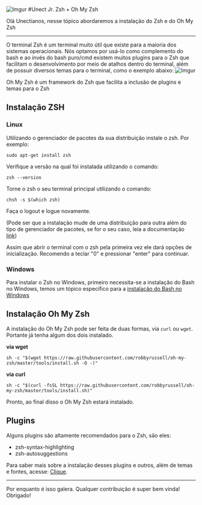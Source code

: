 ![Imgur](https://i.imgur.com/Z4EzwWF.png)
#Unect Jr. Zsh + Oh My Zsh

Olá Unectianos, nesse tópico abordaremos a instalação do Zsh e do Oh My Zsh

---
O terminal Zsh é um terminal muito útil que existe para a maioria dos sistemas operacionais. Nós optamos por usá-lo como complemento do bash e ao invés do bash puro/cmd existem muitos plugins para o Zsh que facilitam o desenvolvimento por meio de atalhos dentro do terminal, além de possuir diversos temas para o terminal, como o exemplo abaixo: 
![Imgur](https://i.imgur.com/ORhHgSn.png)

Oh My Zsh é um framework do Zsh que facilita a inclusão de plugins e temas para o Zsh

## Instalação ZSH

### Linux

Utilizando o gerenciador de pacotes da sua distribuição instale o zsh. Por exemplo:
```
sudo apt-get install zsh
```
Verifique a versão na qual foi instalada utilizando o comando:
```
zsh --version
```
Torne o zsh o seu terminal principal utilizando o comando:
```
chsh -s $(which zsh)
```
Faça o logout e logue novamente.

(Pode ser que a instalação mude de uma distribuição para outra além do tipo de gerenciador de pacotes, se for o seu caso, leia a documentação [link](https://github.com/robbyrussell/oh-my-zsh/wiki/Installing-ZSH))

Assim que abrir o terminal com o zsh pela primeira vez ele dará opções de inicialização. Recomendo a teclar "0" e pressionar "enter" para continuar.

### Windows

Para instalar o Zsh no Windows, primeiro necessita-se a instalação do Bash no Windows, temos um tópico específico para a [instalação do Bash no Windows](UNECT-BASH-WINDOWS.md)

## Instalação Oh My Zsh

A instalação do Oh My Zsh pode ser feita de duas formas, via ```curl``` ou ```wget```. Portante já tenha algum dos dois instalado.

**via wget**

```
sh -c "$(wget https://raw.githubusercontent.com/robbyrussell/oh-my-zsh/master/tools/install.sh -O -)"
```

**via curl**

```
sh -c "$(curl -fsSL https://raw.githubusercontent.com/robbyrussell/oh-my-zsh/master/tools/install.sh)"
```

Pronto, ao final disso o Oh My Zsh estará instalado.

## Plugins

Alguns plugins são altamente recomendados para o Zsh, são eles:

- zsh-syntax-highlighting
- zsh-autosuggestions

Para saber mais sobre a instalação desses plugins e outros, além de temas e fontes, acesse: [Clique](https://medium.com/@ivanaugustobd/seu-terminal-pode-ser-muito-muito-mais-produtivo-3159c8ef77b2).

---
Por enquanto é isso galera. Qualquer contribuição é super bem vinda!
Obrigado!